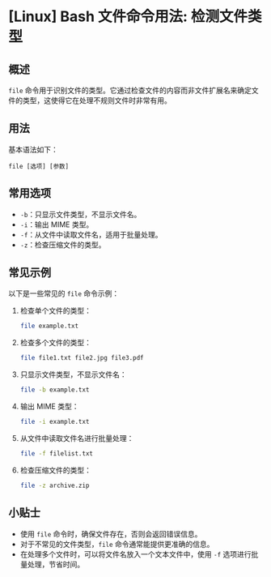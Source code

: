 # [Linux] Bash 文件命令用法: 检测文件类型

## 概述
`file` 命令用于识别文件的类型。它通过检查文件的内容而非文件扩展名来确定文件的类型，这使得它在处理不规则文件时非常有用。

## 用法
基本语法如下：
```
file [选项] [参数]
```

## 常用选项
- `-b`：只显示文件类型，不显示文件名。
- `-i`：输出 MIME 类型。
- `-f`：从文件中读取文件名，适用于批量处理。
- `-z`：检查压缩文件的类型。

## 常见示例
以下是一些常见的 `file` 命令示例：

1. 检查单个文件的类型：
   ```bash
   file example.txt
   ```

2. 检查多个文件的类型：
   ```bash
   file file1.txt file2.jpg file3.pdf
   ```

3. 只显示文件类型，不显示文件名：
   ```bash
   file -b example.txt
   ```

4. 输出 MIME 类型：
   ```bash
   file -i example.txt
   ```

5. 从文件中读取文件名进行批量处理：
   ```bash
   file -f filelist.txt
   ```

6. 检查压缩文件的类型：
   ```bash
   file -z archive.zip
   ```

## 小贴士
- 使用 `file` 命令时，确保文件存在，否则会返回错误信息。
- 对于不常见的文件类型，`file` 命令通常能提供更准确的信息。
- 在处理多个文件时，可以将文件名放入一个文本文件中，使用 `-f` 选项进行批量处理，节省时间。